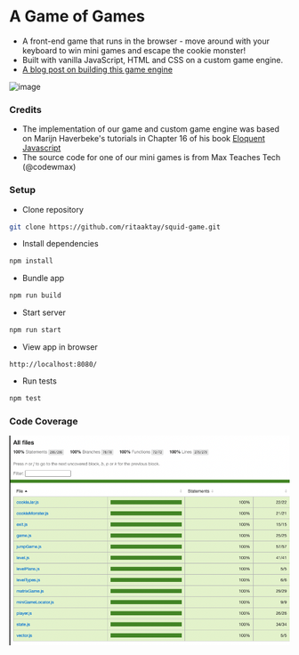 # A Game of Games

- A front-end game that runs in the browser - move around with your keyboard to win mini games and escape the cookie monster!
- Built with vanilla JavaScript, HTML and CSS on a custom game engine.
- [A blog post on building this game engine](https://medium.com/@rita.aktay/a-game-engine-building-a-dependency-injection-container-27905b2a10ff)

![image](img/game-1.png)

### Credits

- The implementation of our game and custom game engine was based on Marijn Haverbeke's tutorials in Chapter 16 of his book [Eloquent Javascript](https://eloquentjavascript.net/16_game.html)
- The source code for one of our mini games is from Max Teaches Tech (@codewmax)

### Setup

- Clone repository

```sh
git clone https://github.com/ritaaktay/squid-game.git
```

- Install dependencies

```sh
npm install
```

- Bundle app

```sh
npm run build
```

- Start server

```sh
npm run start
```

- View app in browser

```
http://localhost:8080/
```

- Run tests

```sh
npm test
```

### Code Coverage

![image](img/test.png)
